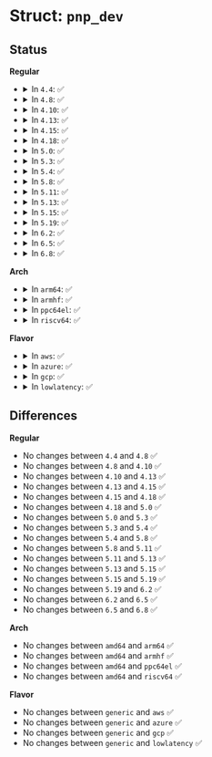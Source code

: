 # Struct: <code>pnp_dev</code>

## Status
<b>Regular</b>
<ul>
<li>
<details>
<summary>In <code>4.4</code>: ✅</summary>

```c
struct pnp_dev {
    struct device dev;
    u64 dma_mask;
    unsigned int number;
    int status;
    struct list_head global_list;
    struct list_head protocol_list;
    struct list_head card_list;
    struct list_head rdev_list;
    struct pnp_protocol *protocol;
    struct pnp_card *card;
    struct pnp_driver *driver;
    struct pnp_card_link *card_link;
    struct pnp_id *id;
    int active;
    int capabilities;
    unsigned int num_dependent_sets;
    struct list_head resources;
    struct list_head options;
    char name[50];
    int flags;
    struct proc_dir_entry *procent;
    void *data;
};
```
</details>
</li>
<li>
<details>
<summary>In <code>4.8</code>: ✅</summary>

```c
struct pnp_dev {
    struct device dev;
    u64 dma_mask;
    unsigned int number;
    int status;
    struct list_head global_list;
    struct list_head protocol_list;
    struct list_head card_list;
    struct list_head rdev_list;
    struct pnp_protocol *protocol;
    struct pnp_card *card;
    struct pnp_driver *driver;
    struct pnp_card_link *card_link;
    struct pnp_id *id;
    int active;
    int capabilities;
    unsigned int num_dependent_sets;
    struct list_head resources;
    struct list_head options;
    char name[50];
    int flags;
    struct proc_dir_entry *procent;
    void *data;
};
```
</details>
</li>
<li>
<details>
<summary>In <code>4.10</code>: ✅</summary>

```c
struct pnp_dev {
    struct device dev;
    u64 dma_mask;
    unsigned int number;
    int status;
    struct list_head global_list;
    struct list_head protocol_list;
    struct list_head card_list;
    struct list_head rdev_list;
    struct pnp_protocol *protocol;
    struct pnp_card *card;
    struct pnp_driver *driver;
    struct pnp_card_link *card_link;
    struct pnp_id *id;
    int active;
    int capabilities;
    unsigned int num_dependent_sets;
    struct list_head resources;
    struct list_head options;
    char name[50];
    int flags;
    struct proc_dir_entry *procent;
    void *data;
};
```
</details>
</li>
<li>
<details>
<summary>In <code>4.13</code>: ✅</summary>

```c
struct pnp_dev {
    struct device dev;
    u64 dma_mask;
    unsigned int number;
    int status;
    struct list_head global_list;
    struct list_head protocol_list;
    struct list_head card_list;
    struct list_head rdev_list;
    struct pnp_protocol *protocol;
    struct pnp_card *card;
    struct pnp_driver *driver;
    struct pnp_card_link *card_link;
    struct pnp_id *id;
    int active;
    int capabilities;
    unsigned int num_dependent_sets;
    struct list_head resources;
    struct list_head options;
    char name[50];
    int flags;
    struct proc_dir_entry *procent;
    void *data;
};
```
</details>
</li>
<li>
<details>
<summary>In <code>4.15</code>: ✅</summary>

```c
struct pnp_dev {
    struct device dev;
    u64 dma_mask;
    unsigned int number;
    int status;
    struct list_head global_list;
    struct list_head protocol_list;
    struct list_head card_list;
    struct list_head rdev_list;
    struct pnp_protocol *protocol;
    struct pnp_card *card;
    struct pnp_driver *driver;
    struct pnp_card_link *card_link;
    struct pnp_id *id;
    int active;
    int capabilities;
    unsigned int num_dependent_sets;
    struct list_head resources;
    struct list_head options;
    char name[50];
    int flags;
    struct proc_dir_entry *procent;
    void *data;
};
```
</details>
</li>
<li>
<details>
<summary>In <code>4.18</code>: ✅</summary>

```c
struct pnp_dev {
    struct device dev;
    u64 dma_mask;
    unsigned int number;
    int status;
    struct list_head global_list;
    struct list_head protocol_list;
    struct list_head card_list;
    struct list_head rdev_list;
    struct pnp_protocol *protocol;
    struct pnp_card *card;
    struct pnp_driver *driver;
    struct pnp_card_link *card_link;
    struct pnp_id *id;
    int active;
    int capabilities;
    unsigned int num_dependent_sets;
    struct list_head resources;
    struct list_head options;
    char name[50];
    int flags;
    struct proc_dir_entry *procent;
    void *data;
};
```
</details>
</li>
<li>
<details>
<summary>In <code>5.0</code>: ✅</summary>

```c
struct pnp_dev {
    struct device dev;
    u64 dma_mask;
    unsigned int number;
    int status;
    struct list_head global_list;
    struct list_head protocol_list;
    struct list_head card_list;
    struct list_head rdev_list;
    struct pnp_protocol *protocol;
    struct pnp_card *card;
    struct pnp_driver *driver;
    struct pnp_card_link *card_link;
    struct pnp_id *id;
    int active;
    int capabilities;
    unsigned int num_dependent_sets;
    struct list_head resources;
    struct list_head options;
    char name[50];
    int flags;
    struct proc_dir_entry *procent;
    void *data;
};
```
</details>
</li>
<li>
<details>
<summary>In <code>5.3</code>: ✅</summary>

```c
struct pnp_dev {
    struct device dev;
    u64 dma_mask;
    unsigned int number;
    int status;
    struct list_head global_list;
    struct list_head protocol_list;
    struct list_head card_list;
    struct list_head rdev_list;
    struct pnp_protocol *protocol;
    struct pnp_card *card;
    struct pnp_driver *driver;
    struct pnp_card_link *card_link;
    struct pnp_id *id;
    int active;
    int capabilities;
    unsigned int num_dependent_sets;
    struct list_head resources;
    struct list_head options;
    char name[50];
    int flags;
    struct proc_dir_entry *procent;
    void *data;
};
```
</details>
</li>
<li>
<details>
<summary>In <code>5.4</code>: ✅</summary>

```c
struct pnp_dev {
    struct device dev;
    u64 dma_mask;
    unsigned int number;
    int status;
    struct list_head global_list;
    struct list_head protocol_list;
    struct list_head card_list;
    struct list_head rdev_list;
    struct pnp_protocol *protocol;
    struct pnp_card *card;
    struct pnp_driver *driver;
    struct pnp_card_link *card_link;
    struct pnp_id *id;
    int active;
    int capabilities;
    unsigned int num_dependent_sets;
    struct list_head resources;
    struct list_head options;
    char name[50];
    int flags;
    struct proc_dir_entry *procent;
    void *data;
};
```
</details>
</li>
<li>
<details>
<summary>In <code>5.8</code>: ✅</summary>

```c
struct pnp_dev {
    struct device dev;
    u64 dma_mask;
    unsigned int number;
    int status;
    struct list_head global_list;
    struct list_head protocol_list;
    struct list_head card_list;
    struct list_head rdev_list;
    struct pnp_protocol *protocol;
    struct pnp_card *card;
    struct pnp_driver *driver;
    struct pnp_card_link *card_link;
    struct pnp_id *id;
    int active;
    int capabilities;
    unsigned int num_dependent_sets;
    struct list_head resources;
    struct list_head options;
    char name[50];
    int flags;
    struct proc_dir_entry *procent;
    void *data;
};
```
</details>
</li>
<li>
<details>
<summary>In <code>5.11</code>: ✅</summary>

```c
struct pnp_dev {
    struct device dev;
    u64 dma_mask;
    unsigned int number;
    int status;
    struct list_head global_list;
    struct list_head protocol_list;
    struct list_head card_list;
    struct list_head rdev_list;
    struct pnp_protocol *protocol;
    struct pnp_card *card;
    struct pnp_driver *driver;
    struct pnp_card_link *card_link;
    struct pnp_id *id;
    int active;
    int capabilities;
    unsigned int num_dependent_sets;
    struct list_head resources;
    struct list_head options;
    char name[50];
    int flags;
    struct proc_dir_entry *procent;
    void *data;
};
```
</details>
</li>
<li>
<details>
<summary>In <code>5.13</code>: ✅</summary>

```c
struct pnp_dev {
    struct device dev;
    u64 dma_mask;
    unsigned int number;
    int status;
    struct list_head global_list;
    struct list_head protocol_list;
    struct list_head card_list;
    struct list_head rdev_list;
    struct pnp_protocol *protocol;
    struct pnp_card *card;
    struct pnp_driver *driver;
    struct pnp_card_link *card_link;
    struct pnp_id *id;
    int active;
    int capabilities;
    unsigned int num_dependent_sets;
    struct list_head resources;
    struct list_head options;
    char name[50];
    int flags;
    struct proc_dir_entry *procent;
    void *data;
};
```
</details>
</li>
<li>
<details>
<summary>In <code>5.15</code>: ✅</summary>

```c
struct pnp_dev {
    struct device dev;
    u64 dma_mask;
    unsigned int number;
    int status;
    struct list_head global_list;
    struct list_head protocol_list;
    struct list_head card_list;
    struct list_head rdev_list;
    struct pnp_protocol *protocol;
    struct pnp_card *card;
    struct pnp_driver *driver;
    struct pnp_card_link *card_link;
    struct pnp_id *id;
    int active;
    int capabilities;
    unsigned int num_dependent_sets;
    struct list_head resources;
    struct list_head options;
    char name[50];
    int flags;
    struct proc_dir_entry *procent;
    void *data;
};
```
</details>
</li>
<li>
<details>
<summary>In <code>5.19</code>: ✅</summary>

```c
struct pnp_dev {
    struct device dev;
    u64 dma_mask;
    unsigned int number;
    int status;
    struct list_head global_list;
    struct list_head protocol_list;
    struct list_head card_list;
    struct list_head rdev_list;
    struct pnp_protocol *protocol;
    struct pnp_card *card;
    struct pnp_driver *driver;
    struct pnp_card_link *card_link;
    struct pnp_id *id;
    int active;
    int capabilities;
    unsigned int num_dependent_sets;
    struct list_head resources;
    struct list_head options;
    char name[50];
    int flags;
    struct proc_dir_entry *procent;
    void *data;
};
```
</details>
</li>
<li>
<details>
<summary>In <code>6.2</code>: ✅</summary>

```c
struct pnp_dev {
    struct device dev;
    u64 dma_mask;
    unsigned int number;
    int status;
    struct list_head global_list;
    struct list_head protocol_list;
    struct list_head card_list;
    struct list_head rdev_list;
    struct pnp_protocol *protocol;
    struct pnp_card *card;
    struct pnp_driver *driver;
    struct pnp_card_link *card_link;
    struct pnp_id *id;
    int active;
    int capabilities;
    unsigned int num_dependent_sets;
    struct list_head resources;
    struct list_head options;
    char name[50];
    int flags;
    struct proc_dir_entry *procent;
    void *data;
};
```
</details>
</li>
<li>
<details>
<summary>In <code>6.5</code>: ✅</summary>

```c
struct pnp_dev {
    struct device dev;
    u64 dma_mask;
    unsigned int number;
    int status;
    struct list_head global_list;
    struct list_head protocol_list;
    struct list_head card_list;
    struct list_head rdev_list;
    struct pnp_protocol *protocol;
    struct pnp_card *card;
    struct pnp_driver *driver;
    struct pnp_card_link *card_link;
    struct pnp_id *id;
    int active;
    int capabilities;
    unsigned int num_dependent_sets;
    struct list_head resources;
    struct list_head options;
    char name[50];
    int flags;
    struct proc_dir_entry *procent;
    void *data;
};
```
</details>
</li>
<li>
<details>
<summary>In <code>6.8</code>: ✅</summary>

```c
struct pnp_dev {
    struct device dev;
    u64 dma_mask;
    unsigned int number;
    int status;
    struct list_head global_list;
    struct list_head protocol_list;
    struct list_head card_list;
    struct list_head rdev_list;
    struct pnp_protocol *protocol;
    struct pnp_card *card;
    struct pnp_driver *driver;
    struct pnp_card_link *card_link;
    struct pnp_id *id;
    int active;
    int capabilities;
    unsigned int num_dependent_sets;
    struct list_head resources;
    struct list_head options;
    char name[50];
    int flags;
    struct proc_dir_entry *procent;
    void *data;
};
```
</details>
</li>
</ul>
<b>Arch</b>
<ul>
<li>
<details>
<summary>In <code>arm64</code>: ✅</summary>

```c
struct pnp_dev {
    struct device dev;
    u64 dma_mask;
    unsigned int number;
    int status;
    struct list_head global_list;
    struct list_head protocol_list;
    struct list_head card_list;
    struct list_head rdev_list;
    struct pnp_protocol *protocol;
    struct pnp_card *card;
    struct pnp_driver *driver;
    struct pnp_card_link *card_link;
    struct pnp_id *id;
    int active;
    int capabilities;
    unsigned int num_dependent_sets;
    struct list_head resources;
    struct list_head options;
    char name[50];
    int flags;
    struct proc_dir_entry *procent;
    void *data;
};
```
</details>
</li>
<li>
<details>
<summary>In <code>armhf</code>: ✅</summary>

```c
struct pnp_dev {
    struct device dev;
    u64 dma_mask;
    unsigned int number;
    int status;
    struct list_head global_list;
    struct list_head protocol_list;
    struct list_head card_list;
    struct list_head rdev_list;
    struct pnp_protocol *protocol;
    struct pnp_card *card;
    struct pnp_driver *driver;
    struct pnp_card_link *card_link;
    struct pnp_id *id;
    int active;
    int capabilities;
    unsigned int num_dependent_sets;
    struct list_head resources;
    struct list_head options;
    char name[50];
    int flags;
    struct proc_dir_entry *procent;
    void *data;
};
```
</details>
</li>
<li>
<details>
<summary>In <code>ppc64el</code>: ✅</summary>

```c
struct pnp_dev {
    struct device dev;
    u64 dma_mask;
    unsigned int number;
    int status;
    struct list_head global_list;
    struct list_head protocol_list;
    struct list_head card_list;
    struct list_head rdev_list;
    struct pnp_protocol *protocol;
    struct pnp_card *card;
    struct pnp_driver *driver;
    struct pnp_card_link *card_link;
    struct pnp_id *id;
    int active;
    int capabilities;
    unsigned int num_dependent_sets;
    struct list_head resources;
    struct list_head options;
    char name[50];
    int flags;
    struct proc_dir_entry *procent;
    void *data;
};
```
</details>
</li>
<li>
<details>
<summary>In <code>riscv64</code>: ✅</summary>

```c
struct pnp_dev {
    struct device dev;
    u64 dma_mask;
    unsigned int number;
    int status;
    struct list_head global_list;
    struct list_head protocol_list;
    struct list_head card_list;
    struct list_head rdev_list;
    struct pnp_protocol *protocol;
    struct pnp_card *card;
    struct pnp_driver *driver;
    struct pnp_card_link *card_link;
    struct pnp_id *id;
    int active;
    int capabilities;
    unsigned int num_dependent_sets;
    struct list_head resources;
    struct list_head options;
    char name[50];
    int flags;
    struct proc_dir_entry *procent;
    void *data;
};
```
</details>
</li>
</ul>
<b>Flavor</b>
<ul>
<li>
<details>
<summary>In <code>aws</code>: ✅</summary>

```c
struct pnp_dev {
    struct device dev;
    u64 dma_mask;
    unsigned int number;
    int status;
    struct list_head global_list;
    struct list_head protocol_list;
    struct list_head card_list;
    struct list_head rdev_list;
    struct pnp_protocol *protocol;
    struct pnp_card *card;
    struct pnp_driver *driver;
    struct pnp_card_link *card_link;
    struct pnp_id *id;
    int active;
    int capabilities;
    unsigned int num_dependent_sets;
    struct list_head resources;
    struct list_head options;
    char name[50];
    int flags;
    struct proc_dir_entry *procent;
    void *data;
};
```
</details>
</li>
<li>
<details>
<summary>In <code>azure</code>: ✅</summary>

```c
struct pnp_dev {
    struct device dev;
    u64 dma_mask;
    unsigned int number;
    int status;
    struct list_head global_list;
    struct list_head protocol_list;
    struct list_head card_list;
    struct list_head rdev_list;
    struct pnp_protocol *protocol;
    struct pnp_card *card;
    struct pnp_driver *driver;
    struct pnp_card_link *card_link;
    struct pnp_id *id;
    int active;
    int capabilities;
    unsigned int num_dependent_sets;
    struct list_head resources;
    struct list_head options;
    char name[50];
    int flags;
    struct proc_dir_entry *procent;
    void *data;
};
```
</details>
</li>
<li>
<details>
<summary>In <code>gcp</code>: ✅</summary>

```c
struct pnp_dev {
    struct device dev;
    u64 dma_mask;
    unsigned int number;
    int status;
    struct list_head global_list;
    struct list_head protocol_list;
    struct list_head card_list;
    struct list_head rdev_list;
    struct pnp_protocol *protocol;
    struct pnp_card *card;
    struct pnp_driver *driver;
    struct pnp_card_link *card_link;
    struct pnp_id *id;
    int active;
    int capabilities;
    unsigned int num_dependent_sets;
    struct list_head resources;
    struct list_head options;
    char name[50];
    int flags;
    struct proc_dir_entry *procent;
    void *data;
};
```
</details>
</li>
<li>
<details>
<summary>In <code>lowlatency</code>: ✅</summary>

```c
struct pnp_dev {
    struct device dev;
    u64 dma_mask;
    unsigned int number;
    int status;
    struct list_head global_list;
    struct list_head protocol_list;
    struct list_head card_list;
    struct list_head rdev_list;
    struct pnp_protocol *protocol;
    struct pnp_card *card;
    struct pnp_driver *driver;
    struct pnp_card_link *card_link;
    struct pnp_id *id;
    int active;
    int capabilities;
    unsigned int num_dependent_sets;
    struct list_head resources;
    struct list_head options;
    char name[50];
    int flags;
    struct proc_dir_entry *procent;
    void *data;
};
```
</details>
</li>
</ul>

## Differences
<b>Regular</b>
<ul>
<li>
No changes between <code>4.4</code> and <code>4.8</code> ✅
</li>
<li>
No changes between <code>4.8</code> and <code>4.10</code> ✅
</li>
<li>
No changes between <code>4.10</code> and <code>4.13</code> ✅
</li>
<li>
No changes between <code>4.13</code> and <code>4.15</code> ✅
</li>
<li>
No changes between <code>4.15</code> and <code>4.18</code> ✅
</li>
<li>
No changes between <code>4.18</code> and <code>5.0</code> ✅
</li>
<li>
No changes between <code>5.0</code> and <code>5.3</code> ✅
</li>
<li>
No changes between <code>5.3</code> and <code>5.4</code> ✅
</li>
<li>
No changes between <code>5.4</code> and <code>5.8</code> ✅
</li>
<li>
No changes between <code>5.8</code> and <code>5.11</code> ✅
</li>
<li>
No changes between <code>5.11</code> and <code>5.13</code> ✅
</li>
<li>
No changes between <code>5.13</code> and <code>5.15</code> ✅
</li>
<li>
No changes between <code>5.15</code> and <code>5.19</code> ✅
</li>
<li>
No changes between <code>5.19</code> and <code>6.2</code> ✅
</li>
<li>
No changes between <code>6.2</code> and <code>6.5</code> ✅
</li>
<li>
No changes between <code>6.5</code> and <code>6.8</code> ✅
</li>
</ul>
<b>Arch</b>
<ul>
<li>
No changes between <code>amd64</code> and <code>arm64</code> ✅
</li>
<li>
No changes between <code>amd64</code> and <code>armhf</code> ✅
</li>
<li>
No changes between <code>amd64</code> and <code>ppc64el</code> ✅
</li>
<li>
No changes between <code>amd64</code> and <code>riscv64</code> ✅
</li>
</ul>
<b>Flavor</b>
<ul>
<li>
No changes between <code>generic</code> and <code>aws</code> ✅
</li>
<li>
No changes between <code>generic</code> and <code>azure</code> ✅
</li>
<li>
No changes between <code>generic</code> and <code>gcp</code> ✅
</li>
<li>
No changes between <code>generic</code> and <code>lowlatency</code> ✅
</li>
</ul>
